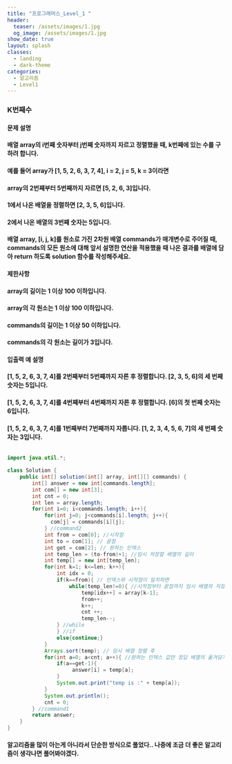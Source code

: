 ```yaml
---
title: "프로그래머스_Level_1 "
header:
  teaser: /assets/images/1.jpg
  og_image: /assets/images/1.jpg
show_date: true
layout: splash
classes:
  - landing
  - dark-theme
categories:
  - 알고리즘
  - Level1
---   
```



### K번째수

#### 문제 설명
#### 배열 array의 i번째 숫자부터 j번째 숫자까지 자르고 정렬했을 때, k번째에 있는 수를 구하려 합니다.

#### 예를 들어 array가 [1, 5, 2, 6, 3, 7, 4], i = 2, j = 5, k = 3이라면

#### array의 2번째부터 5번째까지 자르면 [5, 2, 6, 3]입니다.
#### 1에서 나온 배열을 정렬하면 [2, 3, 5, 6]입니다.
#### 2에서 나온 배열의 3번째 숫자는 5입니다.
#### 배열 array, [i, j, k]를 원소로 가진 2차원 배열 commands가 매개변수로 주어질 때, commands의 모든 원소에 대해 앞서 설명한 연산을 적용했을 때 나온 결과를 배열에 담아 return 하도록 solution 함수를 작성해주세요.

#### 제한사항
#### array의 길이는 1 이상 100 이하입니다.

#### array의 각 원소는 1 이상 100 이하입니다.

#### commands의 길이는 1 이상 50 이하입니다.

#### commands의 각 원소는 길이가 3입니다.  

#### 입출력 예 설명

#### [1, 5, 2, 6, 3, 7, 4]를 2번째부터 5번째까지 자른 후 정렬합니다. [2, 3, 5, 6]의 세 번째 숫자는 5입니다.

#### [1, 5, 2, 6, 3, 7, 4]를 4번째부터 4번째까지 자른 후 정렬합니다. [6]의 첫 번째 숫자는 6입니다.
#### [1, 5, 2, 6, 3, 7, 4]를 1번째부터 7번째까지 자릅니다. [1, 2, 3, 4, 5, 6, 7]의 세 번째 숫자는 3입니다.





```java

import java.util.*;

class Solution {
    public int[] solution(int[] array, int[][] commands) {
        int[] answer = new int[commands.length];
        int com[] = new int[3];
        int cnt = 0;
        int len = array.length;
        for(int i=0; i<commands.length; i++){
            for(int j=0; j<commands[i].length; j++){
              com[j] = commands[i][j];
            } //command2
            int from = com[0]; //시작점
            int to = com[1]; // 끝점
            int get = com[2]; // 원하는 인덱스
            int temp_len = (to-from)+1; //임시 저장할 배열의 길이
            int temp[] = new int[temp_len];
            for(int k=1; k<=len; k++){
                int idx = 0; 
                if(k==from){ // 인덱스와 시작점이 일치하면
                    while(temp_len!=0){ //시작점부터 끝점까지 임시 배열의 저장
                        temp[idx++] = array[k-1]; 
                        from++;
                        k++;
                        cnt ++;
                        temp_len--;
                } //while 
                } //if
                else{continue;}
            }
            Arrays.sort(temp); // 임시 배열 정렬 후 
            for(int a=0; a<cnt; a++){ //원하는 인덱스 값만 정답 배열의 옮겨담기
                if(a==get-1){
                     answer[i] = temp[a];
                }
                System.out.print("temp is :" + temp[a]);
            }
            System.out.println();
            cnt = 0;
        } //command1
        return answer;
    }
}
```

#### 알고리즘을 많이 아는게 아니라서 단순한 방식으로 풀었다.. 나중에 조금 더 좋은 알고리즘이 생각나면 풀어봐야겠다.